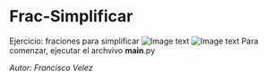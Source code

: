 # Frac-Simplificar
Ejercicio: fraciones para simplificar
![Image text](https://github.com/zzuljs/CppLearning/blob/master/CppLearning/raw/master/Itachi.jpg)
![Image text]()
Para comenzar, ejecutar el archvivo __main__.py 

<i> Autor: Francisco Velez <i>
